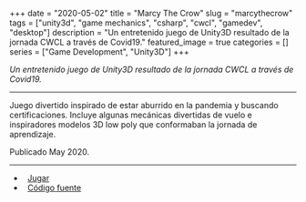 +++ 
date = "2020-05-02"
title = "Marcy The Crow"
slug = "marcythecrow"
tags = ["unity3d", "game mechanics", "csharp", "cwcl", "gamedev", "desktop"]
description = "Un entretenido juego de Unity3D resultado de la jornada CWCL a través de Covid19."
featured_image = true
categories = []
series = ["Game Development", "Unity3D"]
+++

<p>
<em>Un entretenido juego de Unity3D resultado de la jornada CWCL a través de Covid19.</em>
</p>
<hr>
<p>
    Juego divertido inspirado de estar aburrido en la pandemia y buscando certificaciones. Incluye algunas mecánicas divertidas de vuelo e inspiradores modelos 3D low poly que conformaban la jornada de aprendizaje.
</p>
<p>Publicado May 2020.</p>
<hr>
<ul>
	<li><i class="fa fa-terminal"></i>&nbsp; <a href="https://play.unity.com/mg/other/marcy-the-crow">Jugar</a></li>
	<li><i class="fa fa-download"></i>&nbsp; <a href="#" class="disabled-link">Código fuente</a></li>
</ul>